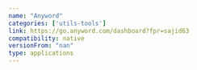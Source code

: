 ```yaml
---
name: "Anyword"
categories: ['utils-tools']
link: https://go.anyword.com/dashboard?fpr=sajid63
compatibility: native
versionFrom: "nan"
type: applications
---
```


